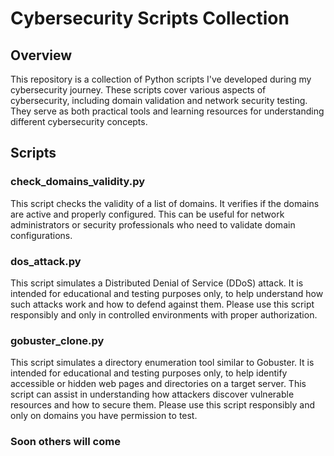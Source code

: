 # Cybersecurity Scripts Collection

## Overview
This repository is a collection of Python scripts I've developed during my cybersecurity journey. These scripts cover various aspects of cybersecurity, including domain validation and network security testing. They serve as both practical tools and learning resources for understanding different cybersecurity concepts.

## Scripts

### check_domains_validity.py
This script checks the validity of a list of domains. It verifies if the domains are active and properly configured. This can be useful for network administrators or security professionals who need to validate domain configurations.

### dos_attack.py
This script simulates a Distributed Denial of Service (DDoS) attack. It is intended for educational and testing purposes only, to help understand how such attacks work and how to defend against them. Please use this script responsibly and only in controlled environments with proper authorization.

### gobuster_clone.py
This script simulates a directory enumeration tool similar to Gobuster. It is intended for educational and testing purposes only, to help identify accessible or hidden web pages and directories on a target server. This script can assist in understanding how attackers discover vulnerable resources and how to secure them. Please use this script responsibly and only on domains you have permission to test.

### Soon others will come

